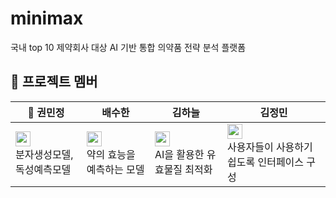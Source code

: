 # minimax
국내 top 10 제약회사 대상 AI 기반 통합 의약품 전략 분석 플랫폼

## **:seedling: 프로젝트 멤버**
|:triangular_flag_on_post: 권민정|배수한|김하늘|김정민|
|-----|----|----|-----|
|<a href="https://github.com/nyryngii"><img src="https://img.shields.io/badge/nyryngii-181717?style=flat-square&logo=GitHub&logoColor=white" height="24px"/></a><br>분자생성모델, 독성예측모델</br>|<a href="https://github.com/uh004"><img src="https://img.shields.io/badge/uh004-181717?style=flat-square&logo=GitHub&logoColor=white" height="24px"/></a><br>약의 효능을 예측하는 모델</br>|<a href="https://github.com/vskyv1101"><img src="https://img.shields.io/badge/vskyv1101-181717?style=flat-square&logo=GitHub&logoColor=white" height="24px"/></a><br>AI을 활용한 유효물질 최적화</br>|<a href="https://github.com/sharon7224"><img src="https://img.shields.io/badge/sharon7224-181717?style=flat-square&logo=GitHub&logoColor=white" height="24px"/></a><br>사용자들이 사용하기 쉽도록 인터페이스 구성</br>|


